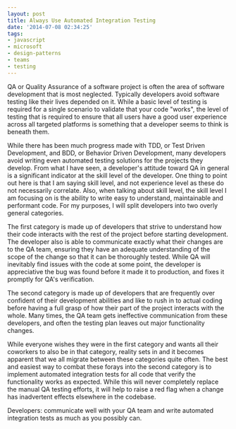 ```yaml
---
layout: post
title: Always Use Automated Integration Testing
date: '2014-07-08 02:34:25'
tags:
- javascript
- microsoft
- design-patterns
- teams
- testing
---
```


QA or Quality Assurance of a software project is often the area of software development that is most neglected. Typically developers avoid software testing like their lives depended on it. While a basic level of testing is required for a single scenario to validate that your code "works", the level of testing that is required to ensure that all users have a good user experience across all targeted platforms is something that a developer seems to think is beneath them.

While there has been much progress made with TDD, or Test Driven Development, and BDD, or Behavior Driven Development, many developers avoid writing even automated testing solutions for the projects they develop. From what I have seen, a developer's attitude toward QA in general is a significant indicator at the skill level of the developer. One thing to point out here is that I am saying skill level, and not experience level as these do not necessarily correlate. Also, when talking about skill level, the skill level I am focusing on is the ability to write easy to understand, maintainable and performant code. For my purposes, I will split developers into two overly general categories.

The first category is made up of developers that strive to understand how their code interacts with the rest of the project before starting development. The developer also is able to communicate exactly what their changes are to the QA team, ensuring they have an adequate understanding of the scope of the change so that it can be thoroughly tested. While QA will inevitably find issues with the code at some point, the developer is appreciative the bug was found before it made it to production, and fixes it promptly for QA's verification.

The second category is made up of developers that are frequently over confident of their development abilities and like to rush in to actual coding before having a full grasp of how their part of the project interacts with the whole. Many times, the QA team gets ineffective communication from these developers, and often the testing plan leaves out major functionality changes.

While everyone wishes they were in the first category and wants all their coworkers to also be in that category, reality sets in and it becomes apparent that we all migrate between these categories quite often. The best and easiest way to combat these forays into the second category is to implement automated integration tests for all code that verify the functionality works as expected. While this will never completely replace the manual QA testing efforts, it will help to raise a red flag when a change has inadvertent effects elsewhere in the codebase.

Developers: communicate well with your QA team and write automated integration tests as much as you possibly can.